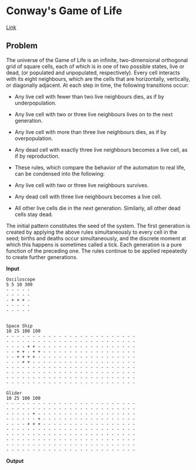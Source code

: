 # Conway's Game of Life <!-- omit in toc -->

[Link](https://en.wikipedia.org/wiki/Conway%27s_Game_of_Life)

## Problem
The universe of the Game of Life is an infinite, two-dimensional orthogonal grid of square cells, each of which is in one of two possible states, live or dead, (or populated and unpopulated, respectively). Every cell interacts with its eight neighbours, which are the cells that are horizontally, vertically, or diagonally adjacent. At each step in time, the following transitions occur:

- Any live cell with fewer than two live neighbours dies, as if by underpopulation.
- Any live cell with two or three live neighbours lives on to the next generation.
- Any live cell with more than three live neighbours dies, as if by overpopulation.
- Any dead cell with exactly three live neighbours becomes a live cell, as if by reproduction.
- These rules, which compare the behavior of the automaton to real life, can be condensed into the following:

- Any live cell with two or three live neighbours survives.
- Any dead cell with three live neighbours becomes a live cell.
- All other live cells die in the next generation. Similarly, all other dead cells stay dead.

The initial pattern constitutes the seed of the system. The first generation is created by applying the above rules simultaneously to every cell in the seed; births and deaths occur simultaneously, and the discrete moment at which this happens is sometimes called a tick. Each generation is a pure function of the preceding one. The rules continue to be applied repeatedly to create further generations.

**Input**  


```
Osciloscope
5 5 10 300
- - - - -
- - - - -
- + + + -
- - - - -
- - - - -


Space Ship
10 25 100 100
- - - - - - - - - - - - - - - - - - - - - - - - - 
- - - - - - - - - - - - - - - - - - - - - - - - -
- - - - + + - - - - - - - - - - - - - - - - - - -
- - + + - + + - - - - - - - - - - - - - - - - - -
- - + + + + - - - - - - - - - - - - - - - - - - -
- - - + + - - - - - - - - - - - - - - - - - - - -
- - - - - - - - - - - - - - - - - - - - - - - - -
- - - - - - - - - - - - - - - - - - - - - - - - -
- - - - - - - - - - - - - - - - - - - - - - - - -
- - - - - - - - - - - - - - - - - - - - - - - - -

Glider
10 25 100 100
- - - - - - - - - - - - - - - - - - - - - - - - - 
- - - - - - - - - - - - - - - - - - - - - - - - -
- - - - - + - - - - - - - - - - - - - - - - - - -
- - - - - - + - - - - - - - - - - - - - - - - - -
- - - - + + + - - - - - - - - - - - - - - - - - -
- - - - - - - - - - - - - - - - - - - - - - - - -
- - - - - - - - - - - - - - - - - - - - - - - - -
- - - - - - - - - - - - - - - - - - - - - - - - -
- - - - - - - - - - - - - - - - - - - - - - - - -
- - - - - - - - - - - - - - - - - - - - - - - - -

```

**Output**  


```

```
